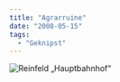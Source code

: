 ```yaml
---
title: "Agrarruine"
date: "2008-05-15"
tags:
  - "Geknipst"
---
```


![Reinfeld „Hauptbahnhof“](/img/codecandies/20080515-083239-1.jpg)
